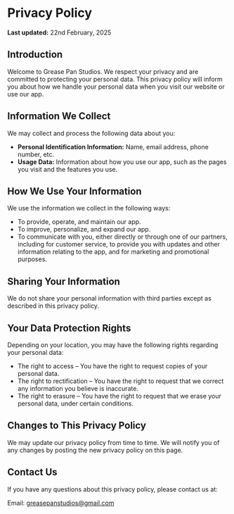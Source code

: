 # Privacy Policy

**Last updated:** 22nd February, 2025

## Introduction

Welcome to Grease Pan Studios. We respect your privacy and are committed to protecting your personal data. This privacy policy will inform you about how we handle your personal data when you visit our website or use our app.

## Information We Collect

We may collect and process the following data about you:

- **Personal Identification Information:** Name, email address, phone number, etc.
- **Usage Data:** Information about how you use our app, such as the pages you visit and the features you use.

## How We Use Your Information

We use the information we collect in the following ways:

- To provide, operate, and maintain our app.
- To improve, personalize, and expand our app.
- To communicate with you, either directly or through one of our partners, including for customer service, to provide you with updates and other information relating to the app, and for marketing and promotional purposes.

## Sharing Your Information

We do not share your personal information with third parties except as described in this privacy policy.

## Your Data Protection Rights

Depending on your location, you may have the following rights regarding your personal data:

- The right to access – You have the right to request copies of your personal data.
- The right to rectification – You have the right to request that we correct any information you believe is inaccurate.
- The right to erasure – You have the right to request that we erase your personal data, under certain conditions.

## Changes to This Privacy Policy

We may update our privacy policy from time to time. We will notify you of any changes by posting the new privacy policy on this page.

## Contact Us

If you have any questions about this privacy policy, please contact us at:

Email: greasepanstudios@gmail.com

